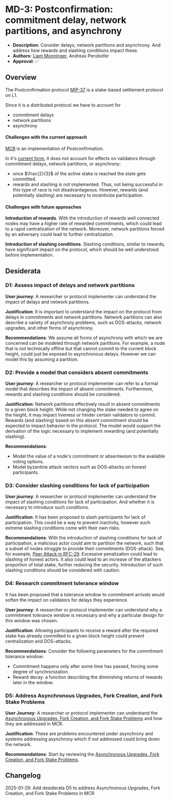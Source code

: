 # MD-3: Postconfirmation: commitment delay, network partitions, and asynchrony

- **Description**: Consider delays, network partitions and asynchrony. And address how rewards and slashing conditions impact these.
- **Authors**: [Liam Monninger](mailto:liam@movementlabs.xyz), Andreas Penzkofer
- **Approval**: :white_check_mark:

## Overview

The Postconfirmation protocol [MIP-37](https://github.com/movementlabsxyz/MIP/blob/mip/MCR/MIP/mip-37/README.md) is a stake-based settlement protocol on L1.

Since it is a distributed protocol we have to account for

- commitment delays
- network partitions
- asynchrony

#### Challenges with the current approach

[MCR](https://github.com/movementlabsxyz/movement/tree/main/protocol-units/settlement/mcr) is an implementation of Postconfirmation.

In it's [current form](https://github.com/movementlabsxyz/movement/tree/baa83356a14d44fd4e8346e1eddfc184cebc17d3/protocol-units/settlement/mcr), it does not account for effects on validators through commitment delays, network partitions, or asynchrony:

- once $\frac{2}{3}$ of the active stake is reached the state gets committed.
- rewards and slashing is not implemented. Thus, not being successful in this type of race is not disadvantageous. However, rewards (and potentially slashing) are necessary to incentivize participation.

#### Challenges with future approaches

**Introduction of rewards**. With the introduction of rewards well connected nodes may have a higher rate of rewarded commitments, which could lead to a rapid centralization of the network. Moreover, network partitions forced by an adversary could lead to further centralization.

**Introduction of slashing conditions**. Slashing conditions, similar to rewards, have significant impact on the protocol, which should be well understood before implementation.

## Desiderata

### D1: Assess impact of delays and network partitions

**User journey**: A researcher or protocol implementer can understand the impact of delays and network partitions.

**Justification**: It is important to understand the impact on the protocol from delays in commitments and network partitions. Network partitions can also describe a variety of asynchrony problems, such as DOS-attacks, network upgrades, and other forms of asynchrony.

**Recommendations**:
We assume all forms of asynchrony with which we are concerned can be modeled through network partitions. For example, a node that is not technically offline but that cannot commit to the current block height, could just be exposed to asynchronous delays. However we can model this by assuming a partition.

### D2: Provide a model that considers absent commitments

**User journey**: A researcher or protocol implementer can refer to a formal model that describes the impact of absent commitments. Furthermore, rewards and slashing conditions should be considered.

**Justification**: Network partitions effectively result in absent commitments to a given block height. While not changing the stake needed to agree on the height, it may impact liveness or hinder certain validators to commit. Rewards (and slashing) based on this absent commitment should be expected to impact behavior in the protocol. The model would support the derivation of the logic necessary to implement rewarding (and potentially slashing).

**Recommendations**:

- Model the value of a node's commitment or absenteeism to the available voting options.
- Model byzantine attack vectors such as DOS-attacks on honest participants.

### D3: Consider slashing conditions for lack of participation

**User journey**: A researcher or protocol implementer can understand the impact of slashing conditions for lack of participation. And whether it is necessary to introduce such conditions.

**Justification**: It has been proposed to slash participants for lack of participation. This could be a way to prevent inactivity, however such extreme slashing conditions come with their own risks.

**Recommendations**:
With the introduction of slashing conditions for lack of participation, a malicious actor could aim to partition the network, such that a subset of nodes struggle to provide their commitments (DOS-attack). See, for example, [Peer Attack in RFC-29](https://github.com/movementlabsxyz/rfcs/pull/29). Excessive penalization could lead to slashing of honest actors. It also could lead to an increase of the attackers proportion of total stake, further reducing the security. Introduction of such slashing conditions should be considered with caution.

### D4: Research commitment tolerance window

It has been proposed that a tolerance window to commitment arrivals would soften the impact on validators for delays they experience.

**User journey**: A researcher or protocol implementer can understand why a commitment tolerance window is necessary and why a particular design for this window was chosen.

**Justification**: Allowing participants to receive a reward after the required stake has already committed to a given block height could prevent centralization and DOS-attacks.

**Recommendations**:
Consider the following parameters for the commitment tolerance window:

- Commitment happens only after some time has passed, forcing some degree of synchronization.
- Reward decay: a function describing the diminishing returns of rewards later in the window.

### D5: Address Asynchronous Upgrades, Fork Creation, and Fork Stake Problems

**User Journey**: A researcher or protocol implementer can understand the [Asynchronous Upgrades, Fork Creation, and Fork Stake Problems](./asychronous-upgrades-problem.md) and how they are addressed in MCR.

**Justification**: These are problems encountered under asynchrony and systems addressing asynchrony which if not addressed could bring down the network.

**Recommendations**:
Start by reviewing the [Asynchronous Upgrades, Fork Creation, and Fork Stake Problems](./asychronous-upgrades-problem.md).

## Changelog

2025-01-29: Add desiderata D5 to address Asynchronous Upgrades, Fork Creation, and Fork Stake Problems in MCR

